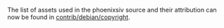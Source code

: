 The list of assets used in the phoenixsiv source and their attribution can now be found in [contrib/debian/copyright](../contrib/debian/copyright).
